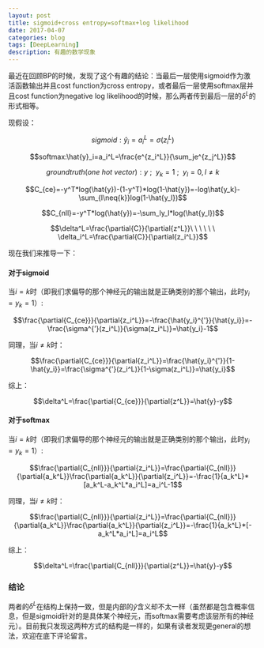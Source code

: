 ```yaml
--- 
layout: post 
title: sigmoid+cross entropy=softmax+log likelihood
date: 2017-04-07 
categories: blog 
tags: [DeepLearning] 
description: 有趣的数学现象
--- 
```


最近在回顾BP的时候，发现了这个有趣的结论：当最后一层使用sigmoid作为激活函数输出并且cost function为cross entropy，或者最后一层使用softmax层并且cost function为negative log likelihood的时候，那么两者传到最后一层的$\delta^L$的形式相等。

现假设：

$$sigmoid:\hat{y}_i=a_i^L=\sigma(z_i^L)$$

$$softmax:\hat{y}_i=a_i^L=\frac{e^{z_i^L}}{\sum_je^{z_j^L}}$$

$$ground truth(one\ hot\ vector):y\ ;\ \ y_k=1\ ;\ \ y_l=0,l\neq{k}$$

$$C_{ce}=-y^T*log(\hat{y})-(1-y^T)*log(1-\hat{y})=-log\hat{y_k}-\sum_{l\neq{k}}log(1-\hat{y_l})$$

$$C_{nll}=-y^T*log(\hat{y})=-\sum_ly_l*log(\hat{y_l})$$

$$\delta^L=\frac{\partial{C}}{\partial{z^L}}\ \ \ \ \ \ \delta_i^L=\frac{\partial{C}}{\partial{z_i^L}}$$

现在我们来推导一下：

#### 对于sigmoid

当$i=k$时（即我们求偏导的那个神经元的输出就是正确类别的那个输出，此时$y_i=y_k=1$）:

$$\frac{\partial{C_{ce}}}{\partial{z_i^L}}=-\frac{\hat{y_i}^{'}}{\hat{y_i}}=-\frac{\sigma^{'}(z_i^L)}{\sigma(z_i^L)}=\hat{y_i}-1$$

同理，当$i\neq{k}$时：

$$\frac{\partial{C_{ce}}}{\partial{z_i^L}}=\frac{\hat{y_i}^{'}}{1-\hat{y_i}}=\frac{\sigma^{'}(z_i^L)}{1-\sigma(z_i^L)}=\hat{y_i}$$

综上：

$$\delta^L=\frac{\partial{C_{ce}}}{\partial{z^L}}=\hat{y}-y$$

#### 对于softmax

当$i=k$时（即我们求偏导的那个神经元的输出就是正确类别的那个输出，此时$y_i=y_k=1$）:

$$\frac{\partial{C_{nll}}}{\partial{z_i^L}}=\frac{\partial{C_{nll}}}{\partial{a_k^L}}\frac{\partial{a_k^L}}{\partial{z_i^L}}=-\frac{1}{a_k^L}*[a_k^L-a_k^L*a_i^L]=a_i^L-1$$

同理，当$i\neq{k}$时：

$$\frac{\partial{C_{nll}}}{\partial{z_i^L}}=\frac{\partial{C_{nll}}}{\partial{a_k^L}}\frac{\partial{a_k^L}}{\partial{z_i^L}}=-\frac{1}{a_k^L}*[-a_k^L*a_i^L]=a_i^L$$

综上：

$$\delta^L=\frac{\partial{C_{nll}}}{\partial{z^L}}=\hat{y}-y$$

### 结论

两者的$\delta^L$在结构上保持一致，但是内部的$\hat{y}$含义却不太一样（虽然都是包含概率信息，但是sigmoid针对的是具体某个神经元，而softmax需要考虑该层所有的神经元）。目前我只发现这两种方式的结构是一样的，如果有读者发现更general的想法，欢迎在底下评论留言。

